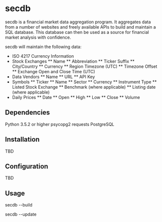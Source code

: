 # secdb

secdb is a financial market data aggregation program. It aggregates data from a number of websites and freely available APIs to build and maintain a SQL database. This 
database can then be used as a source for financial market analysis with confidence.

secdb will maintain the following data:

* ISO 4217 Currency Information
* Stock Exchanges
** Name
** Abbreviation
** Ticker Suffix
** City/Country
** Currency
** Region Timezone (UTC)
** Timezone Offset
** Exchange Open and Close Time (UTC)
* Data Vendors
** Name
** URL
** API Key
* Symbols
** Ticker
** Name
** Sector
** Currency
** Instrument Type
** Listed Stock Exchange
** Benchmark (where applicable)
** Listing date (where applicable)
* Daily Prices
** Date
** Open
** High
** Low
** Close
** Volume


## Dependencies

Python 3.5.2 or higher
psycopg2
requests
PostgreSQL

## Installation

TBD

## Configuration

TBD

## Usage

secdb --build

secdb --update
